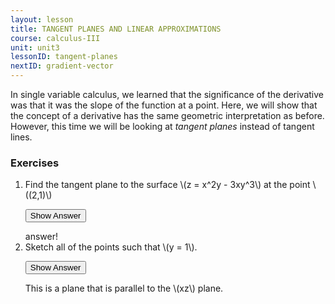 ```yaml
---
layout: lesson
title: TANGENT PLANES AND LINEAR APPROXIMATIONS
course: calculus-III
unit: unit3
lessonID: tangent-planes
nextID: gradient-vector
---
```


In single variable calculus, we learned that the significance of the derivative was that it was the slope of the function at a point. Here, we will show that the concept of a derivative has the same geometric interpretation as before. However, this time we will be looking at *tangent planes* instead of tangent lines.


### Exercises

<ol>
<li> <div> Find the tangent plane to the surface \(z = x^2y - 3xy^3\) at the point \((2,1)\) </div>

<button onclick="myFunction('answer1')" class="answerButton">Show Answer</button>
<div  id="answer1" class="answer">
answer!
</div> </li>

<li> <div> Sketch all of the points such that \(y = 1\). </div>

<button onclick="myFunction('answer2')" class="answerButton">Show Answer</button>
<div  id="answer2" class="answer">
This is a plane that is parallel to the \(xz\) plane. 
</div> </li>
</ol>
